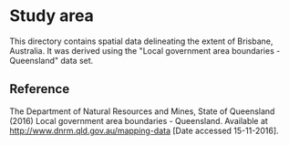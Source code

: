 # Study area

This directory contains spatial data delineating the extent of Brisbane, Australia. It was derived using the "Local government area boundaries - Queensland" data set.

## Reference

The Department of Natural Resources and Mines, State of Queensland (2016) Local government area boundaries - Queensland. Available at http://www.dnrm.qld.gov.au/mapping-data [Date accessed 15-11-2016].
